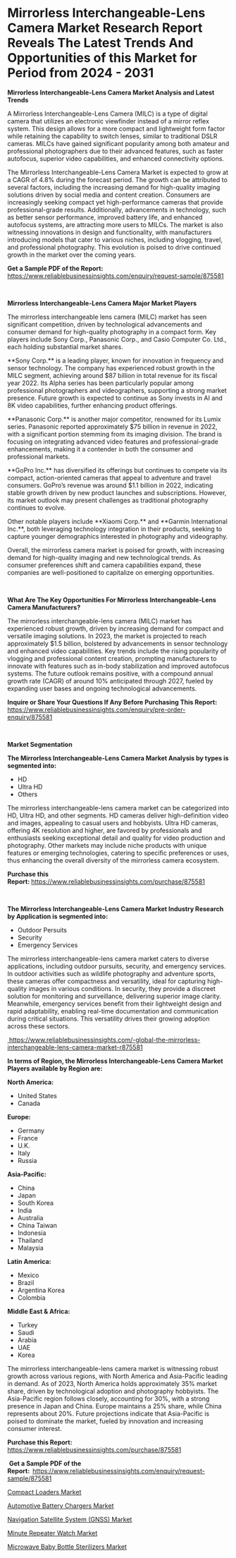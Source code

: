 <p><h1>Mirrorless Interchangeable-Lens Camera Market Research Report Reveals The Latest Trends And Opportunities of this Market for Period from 2024 - 2031</h1></p><p><strong>Mirrorless Interchangeable-Lens Camera Market Analysis and Latest Trends</strong></p>
<p><p>A Mirrorless Interchangeable-Lens Camera (MILC) is a type of digital camera that utilizes an electronic viewfinder instead of a mirror reflex system. This design allows for a more compact and lightweight form factor while retaining the capability to switch lenses, similar to traditional DSLR cameras. MILCs have gained significant popularity among both amateur and professional photographers due to their advanced features, such as faster autofocus, superior video capabilities, and enhanced connectivity options.</p><p>The Mirrorless Interchangeable-Lens Camera Market is expected to grow at a CAGR of 4.8% during the forecast period. The growth can be attributed to several factors, including the increasing demand for high-quality imaging solutions driven by social media and content creation. Consumers are increasingly seeking compact yet high-performance cameras that provide professional-grade results. Additionally, advancements in technology, such as better sensor performance, improved battery life, and enhanced autofocus systems, are attracting more users to MILCs. The market is also witnessing innovations in design and functionality, with manufacturers introducing models that cater to various niches, including vlogging, travel, and professional photography. This evolution is poised to drive continued growth in the market over the coming years.</p></p>
<p><strong>Get a Sample PDF of the Report:&nbsp;</strong> <a href="https://www.reliablebusinessinsights.com/enquiry/request-sample/875581">https://www.reliablebusinessinsights.com/enquiry/request-sample/875581</a></p>
<p>&nbsp;</p>
<p><strong>Mirrorless Interchangeable-Lens Camera Major Market Players</strong></p>
<p><p>The mirrorless interchangeable lens camera (MILC) market has seen significant competition, driven by technological advancements and consumer demand for high-quality photography in a compact form. Key players include Sony Corp., Panasonic Corp., and Casio Computer Co. Ltd., each holding substantial market shares.</p><p>**Sony Corp.** is a leading player, known for innovation in frequency and sensor technology. The company has experienced robust growth in the MILC segment, achieving around $87 billion in total revenue for its fiscal year 2022. Its Alpha series has been particularly popular among professional photographers and videographers, supporting a strong market presence. Future growth is expected to continue as Sony invests in AI and 8K video capabilities, further enhancing product offerings.</p><p>**Panasonic Corp.** is another major competitor, renowned for its Lumix series. Panasonic reported approximately $75 billion in revenue in 2022, with a significant portion stemming from its imaging division. The brand is focusing on integrating advanced video features and professional-grade enhancements, making it a contender in both the consumer and professional markets.</p><p>**GoPro Inc.** has diversified its offerings but continues to compete via its compact, action-oriented cameras that appeal to adventure and travel consumers. GoPro’s revenue was around $1.1 billion in 2022, indicating stable growth driven by new product launches and subscriptions. However, its market outlook may present challenges as traditional photography continues to evolve.</p><p>Other notable players include **Xiaomi Corp.** and **Garmin International Inc.**, both leveraging technology integration in their products, seeking to capture younger demographics interested in photography and videography.</p><p>Overall, the mirrorless camera market is poised for growth, with increasing demand for high-quality imaging and new technological trends. As consumer preferences shift and camera capabilities expand, these companies are well-positioned to capitalize on emerging opportunities.</p></p>
<p>&nbsp;</p>
<p><strong>What Are The Key Opportunities For Mirrorless Interchangeable-Lens Camera Manufacturers?</strong></p>
<p><p>The mirrorless interchangeable-lens camera (MILC) market has experienced robust growth, driven by increasing demand for compact and versatile imaging solutions. In 2023, the market is projected to reach approximately $1.5 billion, bolstered by advancements in sensor technology and enhanced video capabilities. Key trends include the rising popularity of vlogging and professional content creation, prompting manufacturers to innovate with features such as in-body stabilization and improved autofocus systems. The future outlook remains positive, with a compound annual growth rate (CAGR) of around 10% anticipated through 2027, fueled by expanding user bases and ongoing technological advancements.</p></p>
<p><strong>Inquire or Share Your Questions If Any Before Purchasing This Report:</strong> <a href="https://www.reliablebusinessinsights.com/enquiry/pre-order-enquiry/875581">https://www.reliablebusinessinsights.com/enquiry/pre-order-enquiry/875581</a></p>
<p>&nbsp;</p>
<p><strong>Market Segmentation</strong></p>
<p><strong>The Mirrorless Interchangeable-Lens Camera Market Analysis by types is segmented into:</strong></p>
<p><ul><li>HD</li><li>Ultra HD</li><li>Others</li></ul></p>
<p><p>The mirrorless interchangeable-lens camera market can be categorized into HD, Ultra HD, and other segments. HD cameras deliver high-definition video and images, appealing to casual users and hobbyists. Ultra HD cameras, offering 4K resolution and higher, are favored by professionals and enthusiasts seeking exceptional detail and quality for video production and photography. Other markets may include niche products with unique features or emerging technologies, catering to specific preferences or uses, thus enhancing the overall diversity of the mirrorless camera ecosystem.</p></p>
<p><strong>Purchase this Report:&nbsp;</strong><a href="https://www.reliablebusinessinsights.com/purchase/875581">https://www.reliablebusinessinsights.com/purchase/875581</a></p>
<p>&nbsp;</p>
<p><strong>The Mirrorless Interchangeable-Lens Camera Market Industry Research by Application is segmented into:</strong></p>
<p><ul><li>Outdoor Persuits</li><li>Security</li><li>Emergency Services</li></ul></p>
<p><p>The mirrorless interchangeable-lens camera market caters to diverse applications, including outdoor pursuits, security, and emergency services. In outdoor activities such as wildlife photography and adventure sports, these cameras offer compactness and versatility, ideal for capturing high-quality images in various conditions. In security, they provide a discreet solution for monitoring and surveillance, delivering superior image clarity. Meanwhile, emergency services benefit from their lightweight design and rapid adaptability, enabling real-time documentation and communication during critical situations. This versatility drives their growing adoption across these sectors.</p></p>
<p><a href="https://www.reliablebusinessinsights.com/-global-the-mirrorless-interchangeable-lens-camera-market-r875581">&nbsp;https://www.reliablebusinessinsights.com/-global-the-mirrorless-interchangeable-lens-camera-market-r875581</a></p>
<p><strong>In terms of Region, the Mirrorless Interchangeable-Lens Camera Market Players available by Region are:</strong></p>
<p>
    <p> <strong> North America: </strong>
        <ul>
            <li>United States</li>
            <li>Canada</li>
        </ul>
        </p> 
    <p> <strong> Europe: </strong>
        <ul>
            <li>Germany</li>
            <li>France</li>
            <li>U.K.</li>
            <li>Italy</li>
            <li>Russia</li>
        </ul>
        </p> 
    <p> <strong> Asia-Pacific: </strong>
        <ul>
            <li>China</li>
            <li>Japan</li>
            <li>South Korea</li>
            <li>India</li>
            <li>Australia</li>
            <li>China Taiwan</li>
            <li>Indonesia</li>
            <li>Thailand</li>
            <li>Malaysia</li>
        </ul>
        </p> 
    <p> <strong> Latin America: </strong>
        <ul>
            <li>Mexico</li>
            <li>Brazil</li>
            <li>Argentina Korea</li>
            <li>Colombia</li>
        </ul>
        </p> 
    <p> <strong> Middle East & Africa: </strong>
        <ul>
            <li>Turkey</li>
            <li>Saudi</li>
            <li>Arabia</li>
            <li>UAE</li>
            <li>Korea</li>
        </ul>
    </p>
    </p>
<p><p>The mirrorless interchangeable-lens camera market is witnessing robust growth across various regions, with North America and Asia-Pacific leading in demand. As of 2023, North America holds approximately 35% market share, driven by technological adoption and photography hobbyists. The Asia-Pacific region follows closely, accounting for 30%, with a strong presence in Japan and China. Europe maintains a 25% share, while China represents about 20%. Future projections indicate that Asia-Pacific is poised to dominate the market, fueled by innovation and increasing consumer interest.</p></p>
<p><strong>Purchase this Report: </strong><a href="https://www.reliablebusinessinsights.com/purchase/875581">https://www.reliablebusinessinsights.com/purchase/875581</a></p>
<p>&nbsp;<strong>Get a Sample PDF of the Report:&nbsp;&nbsp;</strong><a href="https://www.reliablebusinessinsights.com/enquiry/request-sample/875581">https://www.reliablebusinessinsights.com/enquiry/request-sample/875581</a></p>
<p><strong></strong></p>
<p><p><a href="https://www.linkedin.com/pulse/compact-loaders-market-research-report-forecast-growth-prospects-romuf?trackingId=i1Q4ZvtdQLO18jPSzn6ZGg%3D%3D">Compact Loaders Market</a></p><p><a href="https://www.linkedin.com/pulse/global-automotive-battery-chargers-market-trends-insights-eip8c?trackingId=BIwNQ5CZSHe3FtZRiRqDdA%3D%3D">Automotive Battery Chargers Market</a></p><p><a href="https://issuu.com/reportprime-2/docs/navigation-satellite-system-gnss-ma_28e35682c4ff9b">Navigation Satellite System (GNSS) Market</a></p><p><a href="https://github.com/nicoletavirag/Market-Research-Report-List-5/blob/main/minute-repeater-watch-market.md">Minute Repeater Watch Market</a></p><p><a href="https://github.com/mauripalmi/Market-Research-Report-List-5/blob/main/microwave-baby-bottle-sterilizers-market.md">Microwave Baby Bottle Sterilizers Market</a></p></p>